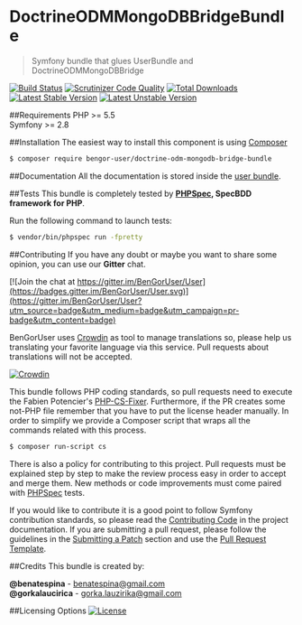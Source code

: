 # DoctrineODMMongoDBBridgeBundle
> Symfony bundle that glues UserBundle and DoctrineODMMongoDBBridge

[![Build Status](https://travis-ci.org/BenGorUser/DoctrineODMMongoDBBridgeBundle.svg?branch=master)](https://travis-ci.org/BenGorUser/DoctrineODMMongoDBBridgeBundle)
[![Scrutinizer Code Quality](https://scrutinizer-ci.com/g/BenGorUser/DoctrineODMMongoDBBridgeBundle/badges/quality-score.png?b=master)](https://scrutinizer-ci.com/g/BenGorUser/DoctrineODMMongoDBBridgeBundle/?branch=master)
[![Total Downloads](https://poser.pugx.org/bengor-user/doctrine-odm-mongodb-bridge-bundle/downloads)](https://packagist.org/packages/bengor-user/doctrine-odm-mongodb-bridge-bundle/)
[![Latest Stable Version](https://poser.pugx.org/bengor-user/doctrine-odm-mongodb-bridge-bundle/v/stable.svg)](https://packagist.org/packages/bengor-user/doctrine-odm-mongodb-bridge-bundle/)
[![Latest Unstable Version](https://poser.pugx.org/bengor-user/doctrine-odm-mongodb-bridge-bundle/v/unstable.svg)](https://packagist.org/packages/bengor-user/doctrine-odm-mongodb-bridge-bundle/)

##Requirements
PHP >= 5.5</br>
Symfony >= 2.8 

##Installation
The easiest way to install this component is using [Composer][6]
```bash
$ composer require bengor-user/doctrine-odm-mongodb-bridge-bundle
```

##Documentation
All the documentation is stored inside the [user bundle](https://github.com/BenGorUser/UserBundle/blob/master/docs/index.md).

##Tests
This bundle is completely tested by **[PHPSpec][1], SpecBDD framework for PHP**.

Run the following command to launch tests:
```bash
$ vendor/bin/phpspec run -fpretty
```

##Contributing
If you have any doubt or maybe you want to share some opinion, you can use our **Gitter** chat.

[![Join the chat at https://gitter.im/BenGorUser/User](https://badges.gitter.im/BenGorUser/User.svg)](https://gitter.im/BenGorUser/User?utm_source=badge&utm_medium=badge&utm_campaign=pr-badge&utm_content=badge)

BenGorUser uses [Crowdin][7] as tool to manage translations so, please help us translating your favorite language
via this service. Pull requests about translations will not be accepted.

[![Crowdin](https://d322cqt584bo4o.cloudfront.net/bengoruser/localized.svg)](https://crowdin.com/project/bengoruser)

This bundle follows PHP coding standards, so pull requests need to execute the Fabien Potencier's [PHP-CS-Fixer][5].
Furthermore, if the PR creates some not-PHP file remember that you have to put the license header manually. In order
to simplify we provide a Composer script that wraps all the commands related with this process.
```bash
$ composer run-script cs
```

There is also a policy for contributing to this project. Pull requests must be explained step by step to make the
review process easy in order to accept and merge them. New methods or code improvements must come paired with
[PHPSpec][1] tests.

If you would like to contribute it is a good point to follow Symfony contribution standards, so please read the
[Contributing Code][2] in the project documentation. If you are submitting a pull request, please follow the guidelines
in the [Submitting a Patch][3] section and use the [Pull Request Template][4].

##Credits
This bundle is created by:
>
**@benatespina** - [benatespina@gmail.com](mailto:benatespina@gmail.com)<br>
**@gorkalaucirica** - [gorka.lauzirika@gmail.com](mailto:gorka.lauzirika@gmail.com)

##Licensing Options
[![License](https://poser.pugx.org/bengor-user/doctrine-odm-mongodb-bridge-bundle/license.svg)](https://github.com/BenGorUser/DoctrineODMMongoDBBridgeBundle/blob/master/LICENSE)

[1]: http://www.phpspec.net/
[2]: http://symfony.com/doc/current/contributing/code/index.html
[3]: http://symfony.com/doc/current/contributing/code/patches.html#check-list
[4]: http://symfony.com/doc/current/contributing/code/patches.html#make-a-pull-request
[5]: http://cs.sensiolabs.org/
[6]: http://getcomposer.org
[7]: https://crowdin.com/
